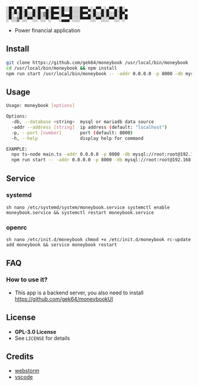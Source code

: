 ```
░█▀▄▀█░▄▀▀▄░█▀▀▄░█▀▀░█░░█░░░█▀▀▄░▄▀▀▄░▄▀▀▄░█░▄
░█░▀░█░█░░█░█░▒█░█▀▀░█▄▄█░░░█▀▀▄░█░░█░█░░█░█▀▄
░▀░░▒▀░░▀▀░░▀░░▀░▀▀▀░▄▄▄▀░░░▀▀▀▀░░▀▀░░░▀▀░░▀░▀
```

- Power financial application

## Install

```sh
git clone https://github.com/gek64/moneybook /usr/local/bin/moneybook
cd /usr/local/bin/moneybook && npm install
npm run start /usr/local/bin/moneybook -- -addr 0.0.0.0 -p 8000 -db mysql://root:root@192.168.1.2:3306/moneybook
```

## Usage

```sh
Usage: moneybook [options]

Options:
  -db, --database <string>  mysql or mariadb data source     
  -addr --address [string]  ip address (default: "localhost")
  -p, --port [number]       port (default: 8000)
  -h, --help                display help for command

EXAMPLE:
  npx ts-node main.ts -addr 0.0.0.0 -p 8000 -db mysql://root:root@192.168.1.2:3306/moneybook
  npm run start -- -addr 0.0.0.0 -p 8000 -db mysql://root:root@192.168.1.2:3306/moneybook
```

## Service

### systemd

``sh
nano /etc/systemd/system/moneybook.service
systemctl enable moneybook.service && systemctl restart moneybook.service
``

### openrc

``sh
nano /etc/init.d/moneybook
chmod +x /etc/init.d/moneybook
rc-update add moneybook && service moneybook restart
``

## FAQ

### How to use it?

- This app is a backend server, you also need to install https://github.com/gek64/moneybookUI

## License

- **GPL-3.0 License**
- See `LICENSE` for details

## Credits

- [webstorm](https://www.jetbrains.com/webstorm/)
- [vscode](https://code.visualstudio.com/)
